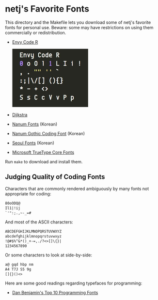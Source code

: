 netj's Favorite Fonts
=====================

This directory and the Makefile lets you download some of netj's favorite
fonts for personal use.  Beware: some may have restrictions on using them
commercially or redistribution.

- [Envy Code R](http://damieng.com/blog/2008/05/26/envy-code-r-preview-7-coding-font-released)
    
    ![](EnvyCodeR-2048x2048.jpeg)

- [Dijkstra](http://www.fonts101.com/fonts/view/Uncategorized/34398/Dijkstra.aspx)

- [Nanum Fonts](http://hangeul.naver.com/font) (Korean)
- [Nanum Gothic Coding Font](http://dev.naver.com/projects/nanumfont) (Korean)
- [Seoul Fonts](http://www.seoul.go.kr/v2012/seoul/symbol/font.html) (Korean)

- [Microsoft TrueType Core Fonts](http://corefonts.sourceforge.net/)

Run `make` to download and install them.


## Judging Quality of Coding Fonts
Characters that are commonly rendered ambiguously by many fonts not appropriate for coding:

    80oODQ@
    Il1|!ij
    `'":;.,~-_=#

And most of the ASCII characters:

    ABCDEFGHIJKLMNOPQRSTUVWXYZ
    abcdefghijklmnopqrstuvwxyz
    !@#$%^&*()_+-=,./?<>[]\{}|
    1234567890

Or some characters to look at side-by-side:

    a@ gqd hbp nm
    A4 T7J S5 9g
    []{}()<>

Here are some good readings regarding typefaces for programming:
* [Dan Benjamin's Top 10 Programming Fonts](http://hivelogic.com/articles/top-10-programming-fonts)
